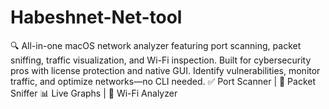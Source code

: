 # Habeshnet-Net-tool
🔍 All-in-one macOS network analyzer featuring port scanning, packet sniffing, traffic visualization, and Wi-Fi inspection. Built for cybersecurity pros with license protection and native GUI. Identify vulnerabilities, monitor traffic, and optimize networks—no CLI needed.  ✅ Port Scanner | 📡 Packet Sniffer 📊 Live Graphs | 📶 Wi-Fi Analyzer
